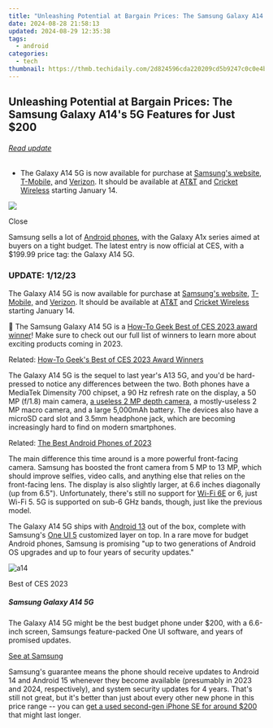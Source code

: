 ```yaml
---
title: "Unleashing Potential at Bargain Prices: The Samsung Galaxy A14's 5G Features for Just $200"
date: 2024-08-28 21:58:13
updated: 2024-08-29 12:35:38
tags:
  - android
categories:
  - tech
thumbnail: https://thmb.techidaily.com/2d824596cda220209cd5b9247c0c0e4bf48214334ac0cfef5ca5e3619fdd13ef.jpg
---
```


## Unleashing Potential at Bargain Prices: The Samsung Galaxy A14's 5G Features for Just $200

###### [Read update](https://instagram-clips.techidaily.com/2024-approved-social-media-savvy-instagrams-best-tips-for-gif-uploads-and-posting/) 

* The Galaxy A14 5G is now available for purchase at [Samsung's website](https://shop-links.co/link/?exclusive=1&publisher_slug=itechdaily19598&url=https%3A%2F%2Fwww.samsung.com%2Fus%2Fmobile%2Fphones%2Fgalaxy-a%2Fgalaxy-a14-5g-64gb-unlocked-sm-a146uzkdxaa%2F), [T-Mobile,](https://www.t-mobile.com/cell-phone/samsung-galaxy-a14-5g?sku=610214676597) and [Verizon](https://www.anrdoezrs.net/links/3607085/type/dlg/sid/UUhtgUeUpU203055/https://www.verizon.com/smartphones/samsung-galaxy-a14-5g/). It should be available at [AT&T](https://about.att.com/story/2023/samsung-galaxy-a14-5g.html) and [Cricket Wireless](https://www.anrdoezrs.net/links/3607085/type/dlg/sid/UUhtgUeUpU203055/https://www.cricketwireless.com/the-cricket-connection/Samsung-galaxy-A14.html) starting January 14.

![](https://static1.howtogeekimages.com/wordpress/wp-content/uploads/badges/CES-2023-HOWTOGEEK.png) 

Close 

 Samsung sells a lot of [Android phones](https://twitter-videos.techidaily.com/hot-takes-highlight-twitters-trending-topics-for-2024/), with the Galaxy A1x series aimed at buyers on a tight budget. The latest entry is now official at CES, with a $199.99 price tag: the Galaxy A14 5G.

###  UPDATE: 1/12/23

 The Galaxy A14 5G is now available for purchase at [Samsung's website](https://shop-links.co/link/?exclusive=1&publisher_slug=itechdaily19598&url=https%3A%2F%2Fwww.samsung.com%2Fus%2Fmobile%2Fphones%2Fgalaxy-a%2Fgalaxy-a14-5g-64gb-unlocked-sm-a146uzkdxaa%2F), [T-Mobile,](https://www.t-mobile.com/cell-phone/samsung-galaxy-a14-5g?sku=610214676597) and [Verizon](https://www.anrdoezrs.net/links/3607085/type/dlg/sid/UUhtgUeUpU203055/https://www.verizon.com/smartphones/samsung-galaxy-a14-5g/). It should be available at [AT&T](https://about.att.com/story/2023/samsung-galaxy-a14-5g.html) and [Cricket Wireless](https://www.anrdoezrs.net/links/3607085/type/dlg/sid/UUhtgUeUpU203055/https://www.cricketwireless.com/the-cricket-connection/Samsung-galaxy-A14.html) starting January 14.

 🎉 The Samsung Galaxy A14 5G is a [How-To Geek Best of CES 2023 award winner](https://desktop-recording.techidaily.com/in-2024-how-to-record-gameplay-using-fbx-game-recorder/)! Make sure to check out our full list of winners to learn more about exciting products coming in 2023.

Related: [How-To Geek's Best of CES 2023 Award Winners](https://desktop-recording.techidaily.com/in-2024-how-to-record-gameplay-using-fbx-game-recorder/) 

 The Galaxy A14 5G is the sequel to last year's A13 5G, and you'd be hard-pressed to notice any differences between the two. Both phones have a MediaTek Dimensity 700 chipset, a 90 Hz refresh rate on the display, a 50 MP (f/1.8) main camera, [a useless 2 MP depth camera](https://screen-mirroring-recording.techidaily.com/new-bandicam-vs-camtasia-a-comparative-review/), a mostly-useless 2 MP macro camera, and a large 5,000mAh battery. The devices also have a microSD card slot and 3.5mm headphone jack, which are becoming increasingly hard to find on modern smartphones.

Related: [The Best Android Phones of 2023](https://twitter-videos.techidaily.com/hot-takes-highlight-twitters-trending-topics-for-2024/) 

 The main difference this time around is a more powerful front-facing camera. Samsung has boosted the front camera from 5 MP to 13 MP, which should improve selfies, video calls, and anything else that relies on the front-facing lens. The display is also slightly larger, at 6.6 inches diagonally (up from 6.5"). Unfortunately, there's still no support for [Wi-Fi 6E](https://youtube-webster.techidaily.com/valuating-the-top-video-streaming-apps-for-phones-for-2024/) or 6, just Wi-Fi 5\. 5G is supported on sub-6 GHz bands, though, just like the previous model.

 The Galaxy A14 5G ships with [Android 13](https://ios-unlock.techidaily.com/how-to-change-country-on-app-store-for-apple-iphone-se-2022-with-7-methods-by-drfone-ios/) out of the box, complete with Samsung's [One UI 5](https://unlock-android.techidaily.com/bypassing-google-account-with-vnrom-bypass-for-honor-x9a-by-drfone-android/) customized layer on top. In a rare move for budget Android phones, Samsung is promising "up to two generations of Android OS upgrades and up to four years of security updates."

![a14](https://static1.howtogeekimages.com/wordpress/wp-content/uploads/2023/06/a14.jpg) 

Best of CES 2023

#####  Samsung Galaxy A14 5G

The Galaxy A14 5G might be the best budget phone under $200, with a 6.6-inch screen, Samsungs feature-packed One UI software, and years of promised updates.

[See at Samsung](https://shop-links.co/link/?exclusive=1&publisher_slug=itechdaily19598&url=https%3A%2F%2Fwww.samsung.com%2Fus%2Fmobile%2Fphones%2Fgalaxy-a%2Fgalaxy-a14-5g-64gb-unlocked-sm-a146uzkdxaa%22target%3D%22_blank) 

 Samsung's guarantee means the phone should receive updates to Android 14 and Android 15 whenever they become available (presumably in 2023 and 2024, respectively), and system security updates for 4 years. That's still not great, but it's better than just about every other new phone in this price range -- you can [get a used second-gen iPhone SE for around $200](https://swappa.com/listings/apple-iphone-se-2nd-gen/unlocked) that might last longer.

<ins class="adsbygoogle"
     style="display:block"
     data-ad-format="autorelaxed"
     data-ad-client="ca-pub-7571918770474297"
     data-ad-slot="1223367746"></ins>



<ins class="adsbygoogle"
     style="display:block"
     data-ad-client="ca-pub-7571918770474297"
     data-ad-slot="8358498916"
     data-ad-format="auto"
     data-full-width-responsive="true"></ins>
